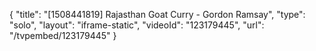 {
    "title": "[1508441819] Rajasthan Goat Curry - Gordon Ramsay",
    "type": "solo",
    "layout": "iframe-static",
    "videoId": "123179445",
    "url": "\/tvpembed\/123179445"
}